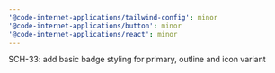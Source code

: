 ```yaml
---
'@code-internet-applications/tailwind-config': minor
'@code-internet-applications/button': minor
'@code-internet-applications/react': minor
---
```


SCH-33: add basic badge styling for primary, outline and icon variant
